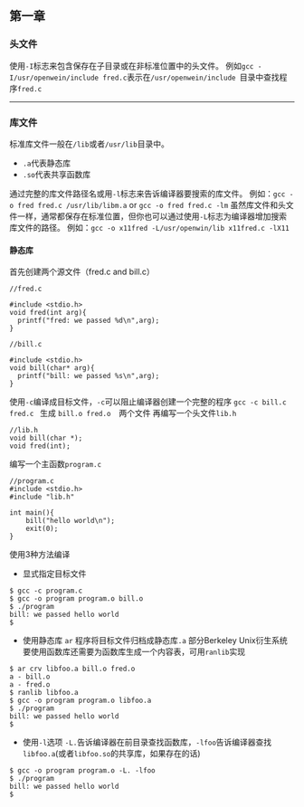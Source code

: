 ## 第一章
### 头文件

使用```-I```标志来包含保存在子目录或在非标准位置中的头文件。
例如``` gcc -I/usr/openwein/include fred.c ```表示在```/usr/openwein/include ```目录中查找程序``` fred.c ```

---
### 库文件

标准库文件一般在```/lib```或者```/usr/lib```目录中。
- ```.a```代表静态库
- ```.so```代表共享函数库

通过完整的库文件路径名或用```-l```标志来告诉编译器要搜索的库文件。
例如：```gcc -o fred fred.c /usr/lib/libm.a``` or ```gcc -o fred fred.c -lm```
虽然库文件和头文件一样，通常都保存在标准位置，但你也可以通过使用```-L```标志为编译器增加搜索库文件的路径。
例如：```gcc -o x11fred -L/usr/openwin/lib x11fred.c -lX11 ``` 
#### 静态库
首先创建两个源文件（fred.c and bill.c）

```
//fred.c

#include <stdio.h>
void fred(int arg){
  printf("fred: we passed %d\n",arg);
}

//bill.c

#include <stdio.h>
void bill(char* arg){
  printf("bill: we passed %s\n",arg);
}
```
使用```-c```编译成目标文件，```-c```可以阻止编译器创建一个完整的程序
```gcc -c bill.c fred.c ``` 生成 ```bill.o fred.o  ```两个文件
再编写一个头文件```lib.h```
```
//lib.h
void bill(char *);
void fred(int);
```
编写一个主函数```program.c```
```
//program.c
#include <stdio.h>
#include "lib.h"

int main(){
    bill("hello world\n");
    exit(0);
}
```
使用3种方法编译
- 显式指定目标文件
```
$ gcc -c program.c
$ gcc -o program program.o bill.o
$ ./program 
bill: we passed hello world
$
```
- 使用静态库 ```ar``` 程序将目标文件归档成静态库```.a``` 部分Berkeley Unix衍生系统要使用函数库还需要为函数库生成一个内容表，可用```ranlib```实现
```
$ ar crv libfoo.a bill.o fred.o
a - bill.o
a - fred.o
$ ranlib libfoo.a
$ gcc -o program program.o libfoo.a 
$ ./program 
bill: we passed hello world
$
```
- 使用```-l```选项 ```-L.```告诉编译器在前目录查找函数库，```-lfoo```告诉编译器查找```libfoo.a```(或者```libfoo.so```的共享库，如果存在的话)
```
$ gcc -o program program.o -L. -lfoo
$ ./program 
bill: we passed hello world
$
```
